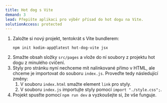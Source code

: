 ```yaml
---
title: Hot dog s Vite
demand: 3
lead: Přepište aplikaci pro výběr přísad do hot dogu na Vite.
solutionAccess: protected
---
```


1. Založte si nový projekt, tentokrát s Vite bundlerem:
   ```shell
   npm init kodim-app@latest hot-dog-vite jsx
   ```
1. Smažte obsah složky `src/pages` a vlože do ní soubory z projektu hot dogu z minulého cvičení.
1. Styly pro stránku nyní nechceme mít nalinkované přímo v HTML, ale chceme je importovat do souboru `index.js`. Proveďte tedy následující změny:
   1. V souboru `index.html` smažte element `link` pro styly.
   1. V souboru `index.js` importujte styly pomocí `import "./style.css";`.
1. Projekt spusťte pomocí `npm run dev` a vyzkoušejte si, že vše funguje.
